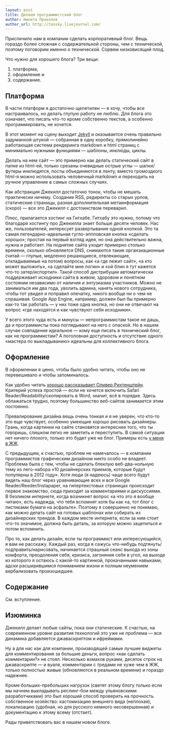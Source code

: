 ```yaml
---
layout: post
title: Делаем программистский блог
author: Никита Прокопов
author_url: http://tonsky.livejournal.com/
---
```


Приспичило нам в компании сделать корпоративный блог. Вещь гораздо более сложная с содержательной стороны, чем с технической, поэтому поговорим именно о технической. Сорвем низковисящий плод.

Что нужно для хорошего блога? Три вещи:

1. платформа,
2. оформление и
3. содержание.

## Платформа

В части платформ я достаточно щепетилен — я хочу, чтобы все настраивалось, но делать глупую работу не люблю. Для блога это означает, что писать что-то кроме собственно текстов, а особенно программировать, не хочется.

В этот момент на сцену выходит [Jekyll](https://github.com/mojombo/jekyll) и оказывается очень правильно задуманной штукой — собранная в одну коробку, прямолинейно работающая система рендеринга markdown и html страниц с минимально нужными функциями — шаблоны, инклюды, циклы. 

Делать на нем сайт — это примерно как делать статический сайт в папке из <nobr>html-ей</nobr>, только срезаны очевидные острые углы — шапки/футеры инклюдятся, посты объединяются в ленту, вместо громоздкого html-я можно использовать человечный markdown и переходить на ручное управление в самых сложных случаях.

Как абстракция Джекилл достаточно тонок, чтобы не мешать практически ничему. Создание RSS, редиректы со старых урлов, статические страницы, разная дополнительная метаинформация (скоро) — все это Джекилл с достоинством переварил.

Плюс, прилагается хостинг на Гитхабе. Гитхабу это нужно, потому что благодаря хостингу про Джекилла знает больше десяти человек. Нас же, пользователей, интересует развертывание одной кнопкой. Это та самая легендарно-идеальная гугло-эппловская кнопка «сделать хорошо»; простая на первый взгляд идея, но она действительно важна, нужна и работает. На поднятие сайта уходит примерно столько времени, сколько обновляется DNS, снимаются такие органзиационные (читай — глупые, медленно решающиеся, отвлекающие, откладываемые на потом) вопросы, как «а где лежит сайт», «а кто может выложить», «а сделайте мне логин» и «ой блин я тут кажется что-то затер/испортил». Такой способ дистрибуции автоматически поддерживает исходники сайта в живом, здоровом и понятном состоянии независимо от наличия и энтузиазма участников. Можно не заниматься им два года, уволить админа, нанять нового сотрудника, чтобы тот увидел и поправил опечатку, никого вообще ни о чем не спрашивая. Google App Engine, например, должен был бы примерно как-то так работать — у них тоже одна кнопка, но они не отвечают на вопрос «где находятся и как чувствуют себя исходники».

У всего этого чуда есть и минусы — непрограммистам такое не дашь, да и программисты пока поглядывают на него с опаской. Но в нашем случае совпадение идеальное — кому еще писать в технический блог, как не программистам? А поголовная доступность  и отсутствие одного «мастера по выкладыванию» идеальны для коллективного блога.

## Оформление

В оформлении я ценю, чтобы было удобно читать, чтобы оно не перевешивало и чтобы запоминалось. 

Как удобно читать [хорошо рассказывает Оливер Рихтенштейн](http://www.informationarchitects.jp/en/100e2r/). Критерий успеха простой — если не хочется включить Safari Reader/Readability/скопировать в Word, значит, всё в порядке. Здесь облажаться трудно, поэтому большинство веб-сайтов занимается этим постоянно.

Превалирование дизайна вещь очень тонкая и я не уверен, что кто-то это еще чувствует, особенно умеющие хорошо рисовать дизайнеры. Грань, когда картинки на сайте становятся интереснее того, что ты говоришь, слишком легко не заметить и переступить. В самой ситуации нет ничего плохого, только это будет уже не блог. Примеры есть [у меня в ЖЖ](http://tonsky.livejournal.com/216163.html).

С предыдущим, к счастью, проблем не намечалось — в компании программистов графическим дизайном никто особо не владеет. Проблема была с тем, чтобы не сделать блеклую веб-два-нольную тему из лего-набора «10 дизайнерских приемов, которые будут популярны в 2012 году». Хотя люди (я надеюсь) чаще всего будут видеть наш блог через уравнивающие всех и вся Google Reader/Reeder/Instapaper, на гипертекстовых страницах происходит первое знакомство, сюда приходят за комментариями и дискуссиями. В безликом интернете, когда возникнет вопрос «а что это я вообще читаю», есть надежда, что тебя вспомнят хотя бы как «а, тот блог с листиками бумаги на асфальте». Поэтому я совершенно не понимаю, как можно делать сайт на готовых шаблонах или собирать из дизайнерских трендов. В каждом месте интернета, если за ним стоит что-то значимое, должна быть деталь, за которую можно зацепиться и потом вспомнить.

Про то, как делать дизайн, если ты программист или интересующийся, я вам не расскажу. Каждый раз, когда я сажусь что-нибудь подтянуть/подправить/нарисовать, начинается страшный сеанс выхода из зоны комфорта, преодоления себя, кризиса, загоняния себя в угол, на выходе из которого я остаюсь с какой-то картинкой, прокачанными навыками, адски расширившимся пониманием жизни и полным неумением вербализовать произошедшее.

## Содержание

См. вступление.

## Изюминка

Джекилл делает любые сайты, пока они статические. К счастью, на современном уровне развития технологий это уже не проблема — вся динамика добавляется джаваскриптом и ифреймами.

Ну а для нас как для компании, производящей самые лучшие виджеты для комментирования за большие деньги, вопрос «как сделать комментарии?» не стоял. Несколько взмахов руками, десяток строк на джаваскрипте — и вуаля, комментарии с тредами не хуже чем в ЖЖ, только полностью живые (обновляются в реальном времени) и гораздо надежнее.

Кроме больших-пребольших нагрузок (светят этому блогу только если мы начнем выкладывать реслинг-бои между ульяновскими разработчиками) это был хороший способ проверить на прочность собственное хозяйство: кастомизацию внешнего вида (неплохая), локализацию (удобная, но для русского немного несовершенная) и документацию к этому всему (отстает).

Рады приветствовать вас в нашем новом блоге.
